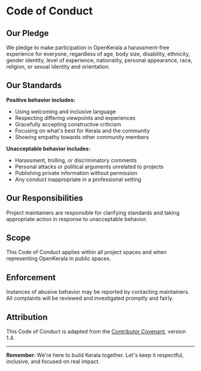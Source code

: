 # Code of Conduct

## Our Pledge

We pledge to make participation in OpenKerala a harassment-free experience for everyone, regardless of age, body size, disability, ethnicity, gender identity, level of experience, nationality, personal appearance, race, religion, or sexual identity and orientation.

## Our Standards

**Positive behavior includes:**
- Using welcoming and inclusive language
- Respecting differing viewpoints and experiences
- Gracefully accepting constructive criticism
- Focusing on what's best for Kerala and the community
- Showing empathy towards other community members

**Unacceptable behavior includes:**
- Harassment, trolling, or discriminatory comments
- Personal attacks or political arguments unrelated to projects
- Publishing private information without permission
- Any conduct inappropriate in a professional setting

## Our Responsibilities

Project maintainers are responsible for clarifying standards and taking appropriate action in response to unacceptable behavior.

## Scope

This Code of Conduct applies within all project spaces and when representing OpenKerala in public spaces.

## Enforcement

Instances of abusive behavior may be reported by contacting maintainers. All complaints will be reviewed and investigated promptly and fairly.

## Attribution

This Code of Conduct is adapted from the [Contributor Covenant](https://www.contributor-covenant.org), version 1.4.

---

**Remember**: We're here to build Kerala together. Let's keep it respectful, inclusive, and focused on real impact.